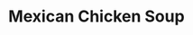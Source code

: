 ---
title: Mexican Chicken Soup
description: This is good!
thumbnail: /img/mexican-chicken-soup.webp
thumbnail_alt: Mexican Chicken Soup
tags: ['Soup', 'Instant Pot']
servings: 8
prep_time: 10
cook_time: 300
ingredients:
    - qty: 2
      unit: pieces
      name: Chicken Breasts
      modifier: optionally frozen
    - qty: 1
      unit: can
      name: Black Beans
    - qty: 1
      unit: can
      name: Corn
    - qty: 1
      unit: large can
      name: Diced Tomatoes
    - qty: .5
      unit: small can
      name: Tomato Paste
    - qty: 1
      unit: cup
      name: Salsa
    - qty: 2
      unit: litres
      name: Chicken Stock
    - qty: 1
      unit: package
      name: Taco Seasoning
    - qty: 1
      unit: package
      name: Tex-Mex Cheese
    - qty: 1
      unit: small container
      name: Sour Cream
    - qty: .25
      unit: bag
      name: Tortilla Chips
      modifier: crushed

directions:
    - add the Taco Seasoning, Black Beans, Corn, Diced Tomatoes, Tomato Paste, Salsa, Chicken Breasts and Chicken Stock to the instant pot. Slow cook this on high for 5 hours.
    - Remove the chicken from the pot and shred it with a fork the nreturn it to the pot
    - Serve with Sour Cream, Tex-Mex Cheese, and Tortilla Chips
---